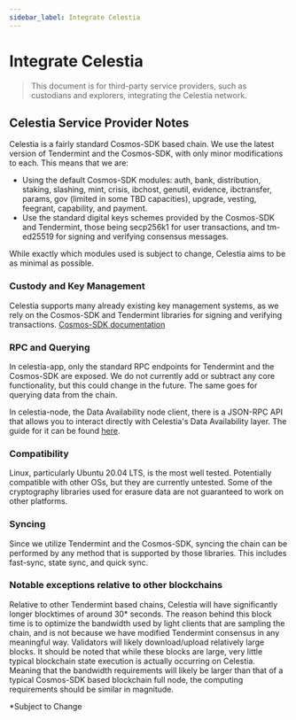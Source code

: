 ```yaml
---
sidebar_label: Integrate Celestia
---
```


# Integrate Celestia

> This document is for third-party service providers, such as custodians and explorers, integrating the Celestia network.

## Celestia Service Provider Notes

Celestia is a fairly standard Cosmos-SDK based chain. We use the latest version of Tendermint and the Cosmos-SDK, with only minor modifications to each. This means that we are:

- Using the default Cosmos-SDK modules: auth, bank, distribution, staking, slashing, mint, crisis, ibchost, genutil, evidence, ibctransfer, params, gov (limited in some TBD capacities), upgrade, vesting, feegrant, capability, and payment.
- Use the standard digital keys schemes provided by the Cosmos-SDK and Tendermint, those being secp256k1 for user transactions, and tm-ed25519 for signing and verifying consensus messages.

While exactly which modules used is subject to change, Celestia aims to be as minimal as possible.

### Custody and Key Management

Celestia supports many already existing key management systems, as we rely on the Cosmos-SDK and Tendermint libraries for signing and verifying transactions. [Cosmos-SDK documentation](https://docs.cosmos.network/master/basics/accounts.html#keys-accounts-addresses-and-signatures)

### RPC and Querying

In celestia-app, only the standard RPC endpoints for Tendermint and the Cosmos-SDK are exposed. We do not currently add or subtract any core functionality, but this could change in the future. The same goes for querying data from the chain.

In celestia-node, the Data Availability node client, there is a JSON-RPC API that allows you to interact directly with Celestia's Data Availability layer. The guide for it can be found [here](https://docs.celestia.org/developers/node-tutorial).

### Compatibility

Linux, particularly Ubuntu 20.04 LTS, is the most well tested. Potentially compatible with other OSs, but they are currently untested. Some of the cryptography libraries used for erasure data are not guaranteed to work on other platforms.

### Syncing

Since we utilize Tendermint and the Cosmos-SDK, syncing the chain can be performed by any method that is supported by those libraries. This includes fast-sync, state sync, and quick sync.

### Notable exceptions relative to other blockchains

Relative to other Tendermint based chains, Celestia will have significantly longer blocktimes of around 30* seconds. The reason behind this block time is to optimize the bandwidth used by light clients that are sampling the chain, and is not because we have modified Tendermint consensus in any meaningful way. Validators will likely download/upload relatively large blocks. It should be noted that while these blocks are large, very little typical blockchain state execution is actually occurring on Celestia. Meaning that the bandwidth requirements will likely be larger than that of a typical Cosmos-SDK based blockchain full node, the computing requirements should be similar in magnitude.

*Subject to Change
